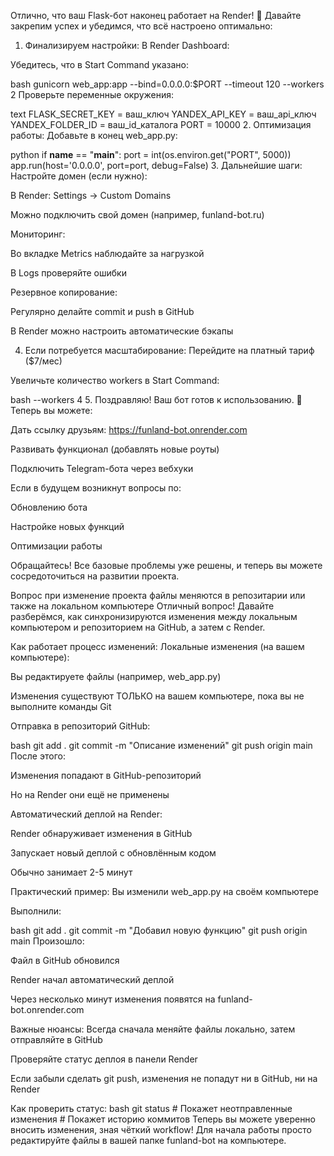Отлично, что ваш Flask-бот наконец работает на Render! 🎉 Давайте закрепим успех и убедимся, что всё настроено оптимально:

1. Финализируем настройки:
В Render Dashboard:

Убедитесь, что в Start Command указано:

bash
gunicorn web_app:app --bind=0.0.0.0:$PORT --timeout 120 --workers 2
Проверьте переменные окружения:

text
FLASK_SECRET_KEY = ваш_ключ
YANDEX_API_KEY = ваш_api_ключ
YANDEX_FOLDER_ID = ваш_id_каталога
PORT = 10000
2. Оптимизация работы:
Добавьте в конец web_app.py:

python
if __name__ == "__main__":
    port = int(os.environ.get("PORT", 5000))
    app.run(host='0.0.0.0', port=port, debug=False)
3. Дальнейшие шаги:
Настройте домен (если нужно):

В Render: Settings → Custom Domains

Можно подключить свой домен (например, funland-bot.ru)

Мониторинг:

Во вкладке Metrics наблюдайте за нагрузкой

В Logs проверяйте ошибки

Резервное копирование:

Регулярно делайте commit и push в GitHub

В Render можно настроить автоматические бэкапы

4. Если потребуется масштабирование:
Перейдите на платный тариф ($7/мес)

Увеличьте количество workers в Start Command:

bash
--workers 4
5. Поздравляю! Ваш бот готов к использованию. 🚀
Теперь вы можете:

Дать ссылку друзьям: https://funland-bot.onrender.com

Развивать функционал (добавлять новые роуты)

Подключить Telegram-бота через вебхуки

Если в будущем возникнут вопросы по:

Обновлению бота

Настройке новых функций

Оптимизации работы

Обращайтесь! Все базовые проблемы уже решены, и теперь вы можете сосредоточиться на развитии проекта.

Вопрос при изменение проекта файлы меняются в репозитарии или также на локальном компьютере
Отличный вопрос! Давайте разберёмся, как синхронизируются изменения между локальным компьютером и репозиторием на GitHub, а затем с Render.

Как работает процесс изменений:
Локальные изменения (на вашем компьютере):

Вы редактируете файлы (например, web_app.py)

Изменения существуют ТОЛЬКО на вашем компьютере, пока вы не выполните команды Git

Отправка в репозиторий GitHub:

bash
git add .
git commit -m "Описание изменений"
git push origin main
После этого:

Изменения попадают в GitHub-репозиторий

Но на Render они ещё не применены

Автоматический деплой на Render:

Render обнаруживает изменения в GitHub

Запускает новый деплой с обновлённым кодом

Обычно занимает 2-5 минут

Практический пример:
Вы изменили web_app.py на своём компьютере

Выполнили:

bash
git add .
git commit -m "Добавил новую функцию"
git push origin main
Произошло:

Файл в GitHub обновился

Render начал автоматический деплой

Через несколько минут изменения появятся на funland-bot.onrender.com

Важные нюансы:
Всегда сначала меняйте файлы локально, затем отправляйте в GitHub

Проверяйте статус деплоя в панели Render

Если забыли сделать git push, изменения не попадут ни в GitHub, ни на Render

Как проверить статус:
bash
git status  # Покажет неотправленные изменения
        # Покажет историю коммитов
Теперь вы можете уверенно вносить изменения, зная чёткий workflow! Для начала работы просто редактируйте файлы в вашей папке funland-bot на компьютере.